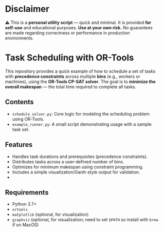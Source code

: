 # Disclaimer

⚠️ This is a **personal utility script** — quick and minimal. It is provided **for self-use** and educational purposes. **Use at your own risk.** No guarantees are made regarding correctness or performance in production environments.


# Task Scheduling with OR-Tools

This repository provides a quick example of how to schedule a set of tasks with **precedence constraints** across multiple **bins** (e.g., workers or machines), using the **OR-Tools CP-SAT solver**. The goal is to **minimize the overall makespan** — the total time required to complete all tasks.

## Contents

- `schedule_solver.py`: Core logic for modeling the scheduling problem using OR-Tools.
- `example_runner.py`: A small script demonstrating usage with a sample task set.

## Features

- Handles task durations and prerequisites (precedence constraints).
- Distributes tasks across a user-defined number of bins.
- Optimizes for minimum makespan using constraint programming.
- Includes a simple visualization/Gantt-style output for validation.
- 
## Requirements

- Python 3.7+
- `ortools`
- `matplotlib` (optional, for visualization)
- `graphviz` (optional, for visualization; need to set `$PATH` so install with `brew` if on MacOS)
